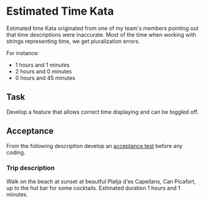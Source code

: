 # Estimated Time Kata
Estimated time Kata originated from one of my team's members pointing out that time descriptions were inaccurate. Most of the time when working with strings representing time, we get pluralization errors.

For instance:
* 1 hours and 1 minutes
* 2 hours and 0 minutes 
* 0 hours and 45 minutes 


## Task

Develop a feature that allows correct time displaying and can be toggled off.

## Acceptance

From the following description develop an [acceptance test](Docs/AcceptanceTesting.md) before any coding.

### Trip description

Walk on the beach at sunset at beautful Platja d'es Capellans, Can Picafort, up to the hut bar for some cocktails.
Estimated duration 1 hours and 1 minutes.
